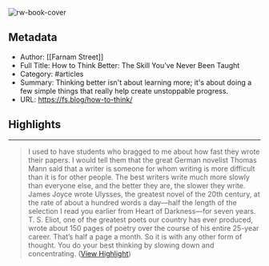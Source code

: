 ![rw-book-cover](https://149664534.v2.pressablecdn.com/wp-content/uploads/2015/08/Thinking.png)

## Metadata
- Author: [[Farnam Street]]
- Full Title: How to Think Better: The Skill You’ve Never Been Taught
- Category: #articles
- Summary: Thinking better isn't about learning more; it's about doing a few simple things that really help create unstoppable progress.
- URL: https://fs.blog/how-to-think/

## Highlights
***

> I used to have students who bragged to me about how fast they wrote their papers. I would tell them that the great German novelist Thomas Mann said that a writer is someone for whom writing is more difficult than it is for other people. The best writers write much more slowly than everyone else, and the better they are, the slower they write. James Joyce wrote Ulysses, the greatest novel of the 20th century, at the rate of about a hundred words a day—half the length of the selection I read you earlier from Heart of Darkness—for seven years. T. S. Eliot, one of the greatest poets our country has ever produced, wrote about 150 pages of poetry over the course of his entire 25-year career. That’s half a page a month. So it is with any other form of thought. You do your best thinking by slowing down and concentrating. ([View Highlight](https://read.readwise.io/read/01gmjwnf5kcnps2rerne0rwwjv))


